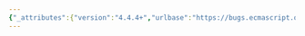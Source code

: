 ```yaml
---
{"_attributes":{"version":"4.4.4+","urlbase":"https://bugs.ecmascript.org/","maintainer":"dherman@mozilla.com"},"bug":{"bug_id":512,"creation_ts":"2012-07-12 09:50:00 -0700","short_desc":"7.8.4 and dependents: Unify CV and SV","delta_ts":"2015-02-11 22:09:33 -0800","product":"Draft for 6th Edition","component":"editorial issue","version":"Rev 9: July 8, 2012 Draft","rep_platform":"All","op_sys":"All","bug_status":"VERIFIED","resolution":"FIXED","priority":"Normal","bug_severity":"normal","everconfirmed":true,"reporter":{"uid":"ecmascriptbugs","name":"Norbert"},"assigned_to":{"uid":"allen","name":"Allen Wirfs-Brock"},"long_desc":[{"commentid":1288,"comment_count":0,"who":{"uid":"ecmascriptbugs","name":"Norbert"},"bug_when":"2012-07-12 09:50:46 -0700","thetext":"Section 7.8.4 defines string values (SV) and character values (CV). Presumably these were treated separately in the past because a CV was meant to be exactly one character or code unit (thought to be the same in the past). This wasn't quite correct because some CVs were actually empty sequences. With the introduction of the two-code-unit sequences necessary for supplementary characters a CV yet more looks like a string.\n\nI recommend getting rid of CVs and explaining string value generation entirely in terms of SVs."},{"commentid":11011,"comment_count":1,"who":{"uid":"allen","name":"Allen Wirfs-Brock"},"bug_when":"2014-12-11 11:08:08 -0800","thetext":"fixed in rev30 editor's draft"},{"commentid":11150,"comment_count":2,"who":{"uid":"allen","name":"Allen Wirfs-Brock"},"bug_when":"2014-12-23 20:23:24 -0800","thetext":"fixed in rev30"},{"commentid":12355,"comment_count":3,"who":{"uid":"ecmascriptbugs","name":"Norbert"},"bug_when":"2015-02-11 22:09:33 -0800","thetext":"Verified fixed in rev 32 draft."}]}}
---
```

